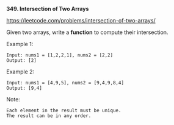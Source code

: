 **349. Intersection of Two Arrays**

https://leetcode.com/problems/intersection-of-two-arrays/

Given two arrays, write a **function** to compute their intersection.

Example 1:

    Input: nums1 = [1,2,2,1], nums2 = [2,2]
    Output: [2]
Example 2:

    Input: nums1 = [4,9,5], nums2 = [9,4,9,8,4]
    Output: [9,4]
Note:

    Each element in the result must be unique.
    The result can be in any order.